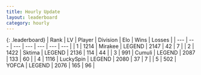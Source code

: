 ```yaml
---
title: Hourly Update
layout: leaderboard
category: hourly
---
```


{: .leaderboard}
| Rank | LV | Player | Division | Elo | Wins | Losses |
| --- | --- | --- | --- | --- | --- | --- |
| <span data-change="0">1</span> | 1214 | <span title="ID: 416373">Mirakee</span> | LEGEND | <span data-change="0">2147</span> | <span data-change="0">42</span> | <span data-change="0">7</span> |
| <span data-change="0">2</span> | 1422 | <span title="ID: 353063">Sktima</span> | LEGEND | <span data-change="0">2136</span> | <span data-change="0">114</span> | <span data-change="0">44</span> |
| <span data-change="0">3</span> | 991 | <span title="ID: 294236">Cumuli</span> | LEGEND | <span data-change="0">2087</span> | <span data-change="0">133</span> | <span data-change="0">60</span> |
| <span data-change="0">4</span> | 1116 | <span title="ID: 498412">LuckySpin</span> | LEGEND | <span data-change="0">2080</span> | <span data-change="0">37</span> | <span data-change="0">7</span> |
| <span data-change="0">5</span> | 502 | <span title="ID: 650820">YOFCA</span> | LEGEND | <span data-change="6">2076</span> | <span data-change="1">165</span> | <span data-change="0">96</span> |